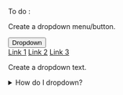 To do :

Create a dropdown menu/button.

<div class="dropdown">
  <button class="dropbtn">Dropdown</button>
  <div class="dropdown-content">
    <a href="#">Link 1</a>
    <a href="#">Link 2</a>
    <a href="#">Link 3</a>
  </div>
</div>

Create a dropdown text.

<details>
<summary>How do I dropdown?</summary>
<br>
This is how you dropdown.
</details>
